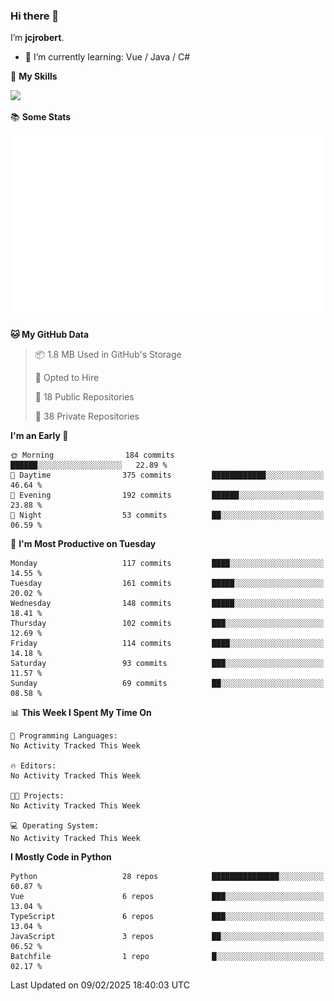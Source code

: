 ### Hi there 👋

I’m **jcjrobert**.

- 🌱 I’m currently learning: Vue / Java / C#

🌟 **My Skills**

![](https://img.shields.io/badge/-Python-3e74a2?style=flat-square&logo=Python&logoColor=fff)

📚 **Some Stats**

![](https://github.com/jcjrobert/github-stats/blob/master/generated/overview.svg)

<!--START_SECTION:waka-->
**🐱 My GitHub Data** 

> 📦 1.8 MB Used in GitHub's Storage 
 > 
> 💼 Opted to Hire
 > 
> 📜 18 Public Repositories 
 > 
> 🔑 38 Private Repositories 
 > 
**I'm an Early 🐤** 

```text
🌞 Morning                184 commits         ██████░░░░░░░░░░░░░░░░░░░   22.89 % 
🌆 Daytime                375 commits         ████████████░░░░░░░░░░░░░   46.64 % 
🌃 Evening                192 commits         ██████░░░░░░░░░░░░░░░░░░░   23.88 % 
🌙 Night                  53 commits          ██░░░░░░░░░░░░░░░░░░░░░░░   06.59 % 
```
📅 **I'm Most Productive on Tuesday** 

```text
Monday                   117 commits         ████░░░░░░░░░░░░░░░░░░░░░   14.55 % 
Tuesday                  161 commits         █████░░░░░░░░░░░░░░░░░░░░   20.02 % 
Wednesday                148 commits         █████░░░░░░░░░░░░░░░░░░░░   18.41 % 
Thursday                 102 commits         ███░░░░░░░░░░░░░░░░░░░░░░   12.69 % 
Friday                   114 commits         ████░░░░░░░░░░░░░░░░░░░░░   14.18 % 
Saturday                 93 commits          ███░░░░░░░░░░░░░░░░░░░░░░   11.57 % 
Sunday                   69 commits          ██░░░░░░░░░░░░░░░░░░░░░░░   08.58 % 
```


📊 **This Week I Spent My Time On** 

```text
💬 Programming Languages: 
No Activity Tracked This Week

🔥 Editors: 
No Activity Tracked This Week

🐱‍💻 Projects: 
No Activity Tracked This Week

💻 Operating System: 
No Activity Tracked This Week
```

**I Mostly Code in Python** 

```text
Python                   28 repos            ███████████████░░░░░░░░░░   60.87 % 
Vue                      6 repos             ███░░░░░░░░░░░░░░░░░░░░░░   13.04 % 
TypeScript               6 repos             ███░░░░░░░░░░░░░░░░░░░░░░   13.04 % 
JavaScript               3 repos             ██░░░░░░░░░░░░░░░░░░░░░░░   06.52 % 
Batchfile                1 repo              █░░░░░░░░░░░░░░░░░░░░░░░░   02.17 % 
```




 Last Updated on 09/02/2025 18:40:03 UTC
<!--END_SECTION:waka-->
